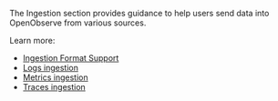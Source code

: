 The Ingestion section provides guidance to help users send data into OpenObserve from various sources.

Learn more: 

- [Ingestion Format Support](ingestion-format-support.md)
- [Logs ingestion](../../ingestion/logs/)
- [Metrics ingestion](../../ingestion/metrics/)
- [Traces ingestion](../../ingestion/traces)